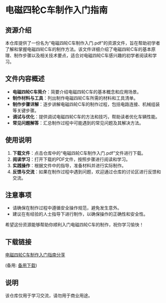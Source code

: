 # 电磁四轮C车制作入门指南

## 资源介绍

本仓库提供了一份名为“电磁四轮C车制作入门.pdf”的资源文件，旨在帮助初学者了解和掌握电磁四轮C车的制作方法。该文件详细介绍了电磁四轮C车的基本原理、制作步骤以及相关技术要点，适合对电磁四轮C车感兴趣的初学者阅读和学习。

## 文件内容概述

- **电磁四轮C车简介**：简要介绍电磁四轮C车的基本概念和应用场景。
- **制作材料与工具**：列出制作电磁四轮C车所需的材料和工具清单。
- **制作步骤详解**：逐步讲解电磁四轮C车的制作过程，包括电路连接、机械组装等关键步骤。
- **调试与优化**：提供调试电磁四轮C车的方法和技巧，帮助读者优化车辆性能。
- **常见问题解答**：汇总制作过程中可能遇到的常见问题及其解决方法。

## 使用说明

1. **下载文件**：点击仓库中的“电磁四轮C车制作入门.pdf”文件进行下载。
2. **阅读学习**：打开下载的PDF文件，按照步骤进行阅读和学习。
3. **实践操作**：根据文件中的指导，准备材料并进行实际制作。
4. **反馈与交流**：如果在制作过程中遇到问题，欢迎通过仓库的讨论区进行反馈和交流。

## 注意事项

- 请确保在制作过程中遵循安全操作规范，避免发生意外。
- 建议在有经验的人士指导下进行制作，以确保操作的正确性和安全性。

希望这份资源能够帮助你顺利入门电磁四轮C车的制作，祝你学习愉快！

## 下载链接
[电磁四轮C车制作入门指南分享](https://pan.quark.cn/s/5436dfd5fbec) 

(备用: [备用下载](https://pan.baidu.com/s/1tswD_fL8LN23wOq8PZjRuA?pwd=1234))

## 说明

该仓库仅用于学习交流，请勿用于商业用途。

